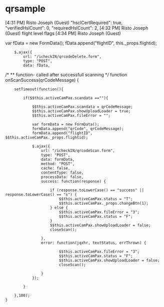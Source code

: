 # qrsample
[4:31 PM] Risto Joseph (Guest)
    "hsclCertRequired": true,
        "verifiedHslCount": 0,
        "requiredHslCount": 2,
​[4:32 PM] Risto Joseph (Guest)
    flight level flags 
​[4:34 PM] Risto Joseph (Guest)


var fData = new FormData();
        fData.append("flightID", this._props.flightid);
        
        $.ajax({
            url: "/icheckIN/qrcodeDelete.form",
            type: "POST",
            data: fData,
    
 /* 
    ** function- called after successfull scanning
    */
    function onScanSuccess(qrCodeMessage) {

        setTimeout(function(){

            if($$this.activeCamPax.scandata ==""){

                $$this.activeCamPax.scandata = qrCodeMessage;
                $$this.activeCamPax.showUploadLoader = true;
                $$this.activeCamPax.fileError = "";
    
                var formData = new FormData();
                formData.append("qrCode", qrCodeMessage);
                formData.append("flightID", $$this.activeCamPax._props.flightid);
    
                $.ajax({
                    url: "/icheckIN/qrcodeScan.form",
                    type: "POST",
                    data: formData,
                    method: "POST",
                    cache: false,
                    contentType: false,
                    processData: false,
                    success: function(response) {
    
                        if (response.toLowerCase() == "success" || response.toLowerCase() == "s") {
                            $$this.activeCamPax.status = "T";
                            $$this.activeCamPax._props.changeBtn(1);
                        } else {
                            $$this.activeCamPax.fileError = "3";
                            $$this.activeCamPax.status = "F";
                        }
                        $$this.activeCamPax.showUploadLoader = false;
                        closeScan();
    
                    },
                    error: function(jqxhr, textStatus, errThrown) {
    
                            $$this.activeCamPax.fileError = "3";
                            $$this.activeCamPax.status = "F";
                            $$this.activeCamPax.showUploadLoader = false;
                            closeScan();
    
                    }
                });
    
            }

        },100);
    }    
    
    
